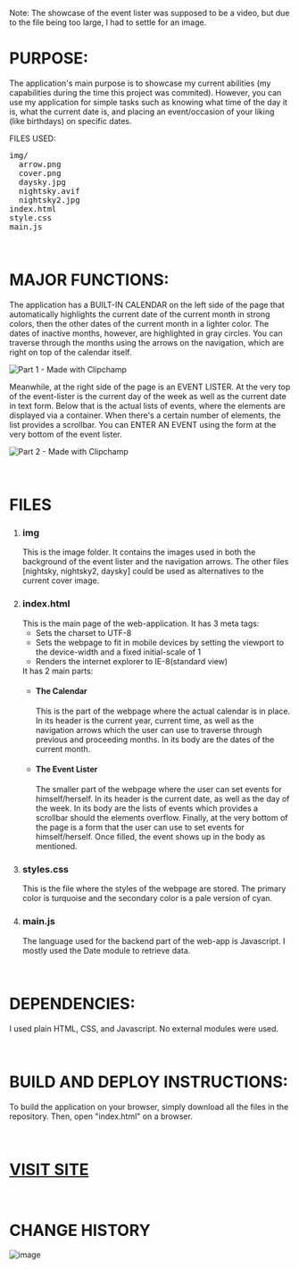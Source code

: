 Note: The showcase of the event lister was supposed to be a video, but due to the file being too large, I had to settle for an image.
<br />
<h1>PURPOSE:</h1>

The application's main purpose is to showcase my current abilities (my capabilities during the time this project was commited). 
However, you can use my application for simple tasks such as knowing what time of the day it is, what the current date is, and placing an event/occasion of your liking (like birthdays) on specific dates.

FILES USED:

<pre>
img/  
  arrow.png  
  cover.png  
  daysky.jpg  
  nightsky.avif  
  nightsky2.jpg  
index.html  
style.css  
main.js
</pre>
<br />

<h1>MAJOR FUNCTIONS:</h1>

The application has a BUILT-IN CALENDAR on the left side of the page that automatically highlights the current date of the current month in strong colors, then the other dates of the current month in a lighter color.
The dates of inactive months, however, are highlighted in gray circles. You can traverse through the months using the arrows on the navigation, which are right on top of the calendar itself.

![Part 1 - Made with Clipchamp](https://github.com/KingNoran/eCalendar/assets/108130291/ff2cdba7-0e55-4a65-8393-95699687de5d)


Meanwhile, at the right side of the page is an EVENT LISTER. At the very top of the event-lister is the current day of the week as well as the current date in text form.
Below that is the actual lists of events, where the elements are displayed via a container. When there's a certain number of elements, the list provides a scrollbar.
You can ENTER AN EVENT using the form at the very bottom of the event lister.

![Part 2 - Made with Clipchamp](https://github.com/KingNoran/eCalendar/assets/108130291/2f731d91-86df-4720-a138-785c393c6b5e)

<br />

<h1>FILES</h1>

<ol>
  <li>
    <h3>img</h3>
    This is the image folder. It contains the images used in both the background of the event lister and the navigation arrows. The other files [nightsky, nightsky2, daysky] could be used as alternatives to the current cover image.
  </li>
  <li>
    <h3>index.html</h3>
    This is the main page of the web-application. It has 3 meta tags: 
    <ul>
      <li>Sets the charset to UTF-8</li>
      <li>Sets the webpage to fit in mobile devices by setting the viewport to the device-width and a fixed initial-scale of 1</li>
      <li>Renders the internet explorer to IE-8(standard view)</li>
    </ul>
    It has 2 main parts:
    <ul>
      <li>
        <h4>The Calendar</h4>
        This is the part of the webpage where the actual calendar is in place. In its header is the current year, current time, as well as the navigation arrows which the user can use to traverse through previous and proceeding months. In its body are the dates of the current month.
      </li>
      <li>
        <h4>The Event Lister</h4>
        The smaller part of the webpage where the user can set events for himself/herself. In its header is the current date, as well as the day of the week. In its body are the lists of events which provides a scrollbar should the elements overflow. Finally, at the very bottom of the page is a form that the user can use to set events for himself/herself. Once filled, the event shows up in the body as mentioned.
      </li>
    </ul>
  </li>
  <li>
    <h3>styles.css</h3>
    This is the file where the styles of the webpage are stored. The primary color is turquoise and the secondary color is a pale version of cyan.
  </li>
  <li>
    <h3>main.js</h3>
    The language used for the backend part of the web-app is Javascript. I mostly used the Date module to retrieve data.
  </li>
</ol>

<br />

<h1>DEPENDENCIES:</h1>

I used plain HTML, CSS, and Javascript. No external modules were used.

<br />

<h1>BUILD AND DEPLOY INSTRUCTIONS:</h1>

To build the application on your browser, simply download all the files in the repository. Then, open "index.html" on a browser.

<br />

<h1><a href="https://kingnoran.github.io/eCalendar/">VISIT SITE</a></h1>

<br />

<h1>CHANGE HISTORY</h1>

![image](https://github.com/KingNoran/eCalendar/assets/108130291/97e72031-95a7-488f-b094-198e108f3d51)
